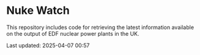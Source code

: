 # Nuke Watch

This repository includes code for retrieving the latest information available on the output of EDF nuclear power plants in the UK.

Last updated: 2025-04-07 00:57
